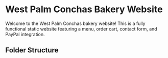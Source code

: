 # West Palm Conchas Bakery Website

Welcome to the West Palm Conchas bakery website! This is a fully functional static website featuring a menu, order cart, contact form, and PayPal integration.

## Folder Structure

